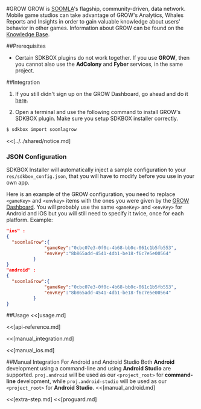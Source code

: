 <!--
Include Base: /Users/jtsm/Chukong-Inc/pr/en/src/soomlagrow/v3-cpp
-->

#GROW
GROW is [SOOMLA](http://soom.la)'s flagship, community-driven, data network. Mobile game studios can take advantage of GROW's Analytics, Whales Reports and Insights in order to gain valuable knowledge about users' behavior in other games. Information about GROW can be found on the [Knowledge Base](http://know.soom.la/).

##Prerequisites
* Certain SDKBOX plugins do not work together. If you use __GROW__, then you cannot also use the __AdColony__ and __Fyber__ services, in the same project.

##Integration
1. If you still didn't sign up on the GROW Dashboard, go ahead and do it [here](https://soom.la/signup/sdkbox).

2. Open a terminal and use the following command to install GROW's SDKBOX plugin. Make sure you setup SDKBOX installer correctly.

  ```bash
  $ sdkbox import soomlagrow
  ```

<<[../../shared/notice.md]

<!--## Configuration
<<[../../shared/sdkbox_cloud.md]
<<[../../shared/remote_application_config.md]-->

### JSON Configuration
SDKBOX Installer will automatically inject a sample configuration to your `res/sdkbox_config.json`, that you will have to modify before you use in your own app.

Here is an example of the GROW configuration, you need to replace `<gameKey>` and `<envkey>` items with the ones you were given by the [GROW Dashboard](http://dashboard.soom.la). You will probably use the same `<gameKey>` and `<envKey>` for Android and iOS but you will still need to specify it twice, once for each platform. Example:

```json
"ios" :
{
  "soomlaGrow":{
              "gameKey":"0cbc07e3-0f0c-4b68-bb0c-061c1b5fb553",
              "envKey":"8b865add-4541-4db1-be18-f6c7e5e00564"
          }
}
"android" :
{
  "soomlaGrow":{
              "gameKey":"0cbc07e3-0f0c-4b68-bb0c-061c1b5fb553",
              "envKey":"8b865add-4541-4db1-be18-f6c7e5e00564"
          }
}
```

<!--<<[sdkbox-config-encrypt.md]-->

##Usage
<<[usage.md]

<<[api-reference.md]

<<[manual_integration.md]

<<[manual_ios.md]

##Manual Integration For Android and Android Studio
Both __Android__ development using a command-line and using __Android Studio__ are supported. `proj.android` will be used as our `<project_root>` for __command-line__ development, while `proj.android-studio` will be used as our `<project_root>` for __Android Studio__.
<<[manual_android.md]

<<[extra-step.md]
<<[proguard.md]

